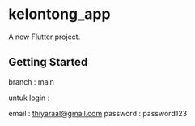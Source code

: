 # kelontong_app

A new Flutter project.

## Getting Started
branch : main

untuk login :

email : thiyaraal@gmail.com
password : password123